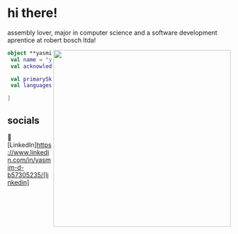 # hi there!

assembly lover, 
major in computer science and a software development aprentice at robert bosch ltda!

<img align="right" width="400" src="https://i.pinimg.com/originals/55/a2/c8/55a2c886df84983873852b3e7b308c31.gif" />

```kotlin
object **yasmim** {
 val name = "yasmim da cunha freitas"
 val acknowledgements = "student"

 val primarySkillset = "BASIC SKILLS"
 val languages = listOf("Python", "C", "Assembly", "MySQL", "Web")

}
```

## socials

👔 [LinkedIn]https://www.linkedin.com/in/yasmim-d-b57305235/[linkedin]
